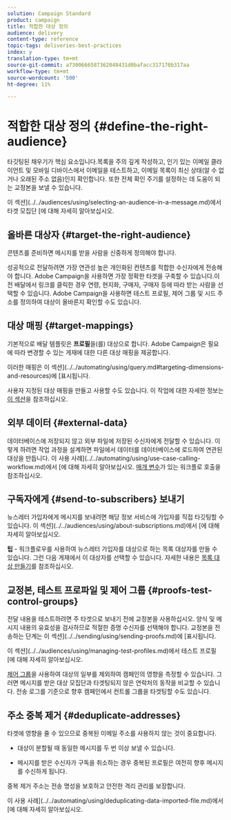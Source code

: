 ```yaml
---
solution: Campaign Standard
product: campaign
title: 적합한 대상 정의
audience: delivery
content-type: reference
topic-tags: deliveries-best-practices
index: y
translation-type: tm+mt
source-git-commit: a7300666587362048431d0bafacc317170b317aa
workflow-type: tm+mt
source-wordcount: '500'
ht-degree: 11%

---
```



# 적합한 대상 정의 {#define-the-right-audience}

타깃팅된 채우기가 핵심 요소입니다.목록을 주의 깊게 작성하고, 인기 있는 이메일 클라이언트 및 모바일 디바이스에서 이메일을 테스트하고, 이메일 목록이 최신 상태(알 수 없거나 오래된 주소 없음)인지 확인합니다. 또한 전체 확인 주기를 설정하는 데 도움이 되는 교정본을 보낼 수 있습니다.

이 섹션](../../audiences/using/selecting-an-audience-in-a-message.md)에서 타겟 모집단 [에 대해 자세히 알아보십시오.

## 올바른 대상자 {#target-the-right-audience}

콘텐츠를 준비하면 메시지를 받을 사람을 신중하게 정의해야 합니다.

성공적으로 전달하려면 가장 연관성 높은 개인화된 컨텐츠를 적합한 수신자에게 전송해야 합니다. Adobe Campaign을 사용하면 가장 정확한 타겟을 구축할 수 있습니다.이전 배달에서 링크를 클릭한 경우 연령, 현지화, 구매자, 구매자 등에 따라 받는 사람을 선택할 수 있습니다. Adobe Campaign을 사용하면 테스트 프로필, 제어 그룹 및 시드 주소를 정의하여 대상이 올바른지 확인할 수도 있습니다.

## 대상 매핑 {#target-mappings}

기본적으로 배달 템플릿은 **프로필**&#x200B;을(를) 대상으로 합니다. Adobe Campaign은 필요에 따라 변경할 수 있는 게재에 대한 다른 대상 매핑을 제공합니다.

이러한 매핑은 이 섹션](../../automating/using/query.md#targeting-dimensions-and-resources)에 [표시됩니다.

사용자 지정된 대상 매핑을 만들고 사용할 수도 있습니다. 이 작업에 대한 자세한 정보는 [이 섹션](../../administration/using/target-mappings-in-campaign.md)을 참조하십시오.

## 외부 데이터 {#external-data}

데이터베이스에 저장되지 않고 외부 파일에 저장된 수신자에게 전달할 수 있습니다. 이렇게 하려면 작업 과정을 설계하면 파일에서 데이터를 데이터베이스에 로드하여 연관된 대상을 만듭니다.  이 사용 사례](../../automating/using/use-case-calling-workflow.md)에서 [에 대해 자세히 알아보십시오. [매개 변수](../../automating/using/calling-a-workflow-with-external-parameters.md)가 있는 워크플로 호출을 참조하십시오.

## 구독자에게 {#send-to-subscribers} 보내기

뉴스레터 가입자에게 메시지를 보내려면 해당 정보 서비스에 가입자를 직접 타깃팅할 수 있습니다. 이 섹션](../../audiences/using/about-subscriptions.md)에서 [에 대해 자세히 알아보십시오.

**팁** - 워크플로우를 사용하여 뉴스레터 가입자를 대상으로 하는 목록 대상자를 만들 수 있습니다. 그런 다음 게재에서 이 대상자를 선택할 수 있습니다. 자세한 내용은 [목록 대상 만들기](../../audiences/using/creating-audiences.md#creating-list-audiences)를 참조하십시오.

## 교정본, 테스트 프로파일 및 제어 그룹 {#proofs-test-control-groups}

전달 내용을 테스트하려면 주 타겟으로 보내기 전에 교정본을 사용하십시오.
양식 및 메시지 내용의 유효성을 검사하므로 적절한 증명 수신자를 선택해야 합니다. 교정본을 전송하는 단계는 이 섹션](../../sending/using/sending-proofs.md)에 [표시됩니다.

이 섹션](../../audiences/using/managing-test-profiles.md)에서 테스트 프로필 [에 대해 자세히 알아보십시오.

[제어 그룹](../../sending/using/control-group.md)을 사용하여 대상의 일부를 제외하여 캠페인의 영향을 측정할 수 있습니다. 그러면 메시지를 받은 대상 모집단과 타겟팅되지 않은 연락처의 동작을 비교할 수 있습니다. 전송 로그를 기준으로 향후 캠페인에서 컨트롤 그룹을 타겟팅할 수도 있습니다.

## 주소 중복 제거 {#deduplicate-addresses}

타겟에 영향을 줄 수 있으므로 중복된 이메일 주소를 사용하지 않는 것이 중요합니다.

* 대상이 분할될 때 동일한 메시지를 두 번 이상 보낼 수 있습니다.

* 메시지를 받은 수신자가 구독을 취소하는 경우 중복된 프로필은 여전히 향후 메시지를 수신하게 됩니다.

중복 제거 주소는 전송 명성을 보호하고 안전한 격리 관리를 보장합니다.

이 사용 사례](../../automating/using/deduplicating-data-imported-file.md)에서 [에 대해 자세히 알아보십시오.
